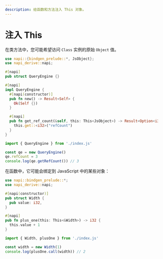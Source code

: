 ```yaml
---
description: 给函数和方法注入 This 对象。
---
```


# 注入 This

在类方法中，您可能希望访问 `Class` 实例的原始 `Object` 值。

```rust {15} filename="lib.rs"
use napi::{bindgen_prelude::*, JsObject};
use napi_derive::napi;

#[napi]
pub struct QueryEngine {}

#[napi]
impl QueryEngine {
  #[napi(constructor)]
  pub fn new() -> Result<Self> {
    Ok(Self {})
  }

  #[napi]
  pub fn get_ref_count(&self, this: This<JsObject>) -> Result<Option<i32>> {
    this.get::<i32>("refCount")
  }
}
```

```js {5} filename="main.mjs"
import { QueryEngine } from './index.js'

const qe = new QueryEngine()
qe.refCount = 3
console.log(qe.getRefCount()) // 3
```

在函数中，它可能会绑定到 JavaScript 中的某些对象：

```rust {10} filename="lib.rs"
use napi::bindgen_prelude::*;
use napi_derive::napi;

#[napi(constructor)]
pub struct Width {
  pub value: i32,
}

#[napi]
pub fn plus_one(this: This<&Width>) -> i32 {
  this.value + 1
}
```

```js {4} filename="main.mjs"
import { Width, plusOne } from './index.js'

const width = new Width(1)
console.log(plusOne.call(width)) // 2
```
